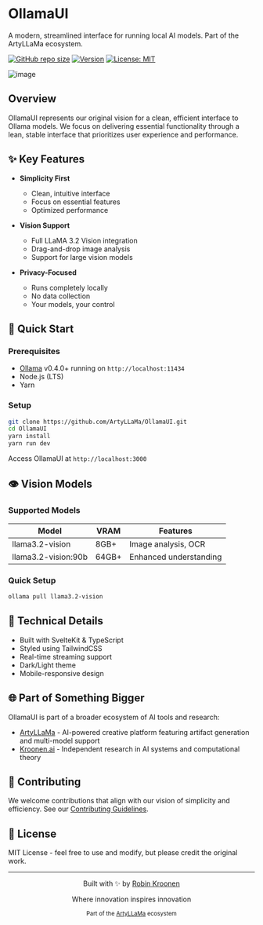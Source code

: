 # OllamaUI

A modern, streamlined interface for running local AI models. Part of the ArtyLLaMa ecosystem.

[![GitHub repo size](https://img.shields.io/github/repo-size/ArtyLLaMa/OllamaUI)](https://github.com/ArtyLLaMa/OllamaUI)
[![Version](https://img.shields.io/github/package-json/v/ArtyLLaMa/OllamaUI)](https://github.com/ArtyLLaMa/OllamaUI/releases)
[![License: MIT](https://img.shields.io/badge/License-MIT-yellow.svg)](https://opensource.org/licenses/MIT)

![image](https://github.com/user-attachments/assets/757a2b14-1524-4ecc-9ac6-f83015ee62bc)

## Overview

OllamaUI represents our original vision for a clean, efficient interface to Ollama models. We focus on delivering essential functionality through a lean, stable interface that prioritizes user experience and performance.

## ✨ Key Features

- **Simplicity First**
  - Clean, intuitive interface
  - Focus on essential features
  - Optimized performance

- **Vision Support**
  - Full LLaMA 3.2 Vision integration
  - Drag-and-drop image analysis
  - Support for large vision models

- **Privacy-Focused**
  - Runs completely locally
  - No data collection
  - Your models, your control

## 🚀 Quick Start

### Prerequisites

- [Ollama](https://ollama.ai/) v0.4.0+ running on `http://localhost:11434`
- Node.js (LTS)
- Yarn

### Setup

```bash
git clone https://github.com/ArtyLLaMa/OllamaUI.git
cd OllamaUI
yarn install
yarn run dev
```

Access OllamaUI at `http://localhost:3000`

## 👁️ Vision Models

### Supported Models

| Model               | VRAM | Features                |
|--------------------| ---- |------------------------|
| llama3.2-vision    | 8GB+ | Image analysis, OCR    |
| llama3.2-vision:90b| 64GB+| Enhanced understanding |

### Quick Setup

```bash
ollama pull llama3.2-vision
```

## 🔧 Technical Details

- Built with SvelteKit & TypeScript
- Styled using TailwindCSS
- Real-time streaming support
- Dark/Light theme
- Mobile-responsive design

## 🌐 Part of Something Bigger

OllamaUI is part of a broader ecosystem of AI tools and research:

- [ArtyLLaMa](https://artyllama.com) - AI-powered creative platform featuring artifact generation and multi-model support
- [Kroonen.ai](https://kroonen.ai) - Independent research in AI systems and computational theory

## 🤝 Contributing

We welcome contributions that align with our vision of simplicity and efficiency. See our [Contributing Guidelines](CONTRIBUTING.md).

## 📖 License

MIT License - feel free to use and modify, but please credit the original work.

---

<div align="center">
  <p>Built with ✨ by <a href="https://kroonen.ai">Robin Kroonen</a></p>
  <p>Where innovation inspires innovation</p>
  <p><sub>Part of the <a href="https://artyllama.com">ArtyLLaMa</a> ecosystem</sub></p>
</div>
